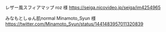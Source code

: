 レザー風スフィアマップ
roz 様
https://seiga.nicovideo.jp/seiga/im4254965

みなもとしゅん肌normal
Minamoto_Syun 様
https://twitter.com/Minamoto_Syun/status/1441483957011320839